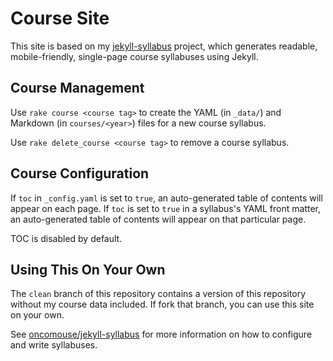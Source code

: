 # Course Site

This site is based on my [jekyll-syllabus](https://github.com/oncomouse/jekyll-syllabus) project, which generates readable, mobile-friendly, single-page course syllabuses using Jekyll.

## Course Management

Use `rake course <course tag>` to create the YAML (in `_data/`) and Markdown (in `courses/<year>`) files for a new course syllabus.

Use `rake delete_course <course tag>` to remove a course syllabus.

## Course Configuration

If `toc` in `_config.yaml` is set to `true`, an auto-generated table of contents will appear on each page. If `toc` is set to `true` in a syllabus's YAML front matter, an auto-generated table of contents will appear on that particular page.

TOC is disabled by default.

## Using This On Your Own

The `clean` branch of this repository contains a version of this repository without my course data included. If fork that branch, you can use this site on your own.

See [oncomouse/jekyll-syllabus](https://github.com/oncomouse/jekyll-syllabus) for more information on how to configure and write syllabuses.
